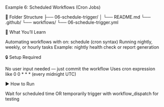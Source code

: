 Example 6: Scheduled Workflows (Cron Jobs)

📁 Folder Structure
├── 06-schedule-trigger/
│   └── README.md
└── .github/
    └── workflows/
        └── 06-schedule-trigger.yml

🎯 What You’ll Learn

Automating workflows with on: schedule (cron syntax)
Running nightly, weekly, or hourly tasks
Example: nightly health check or report generation

🔒 Setup Required

No user input needed — just commit the workflow
Uses cron expression like 0 0 * * * (every midnight UTC)

▶️ How to Run

Wait for scheduled time OR temporarily trigger with workflow_dispatch for testing